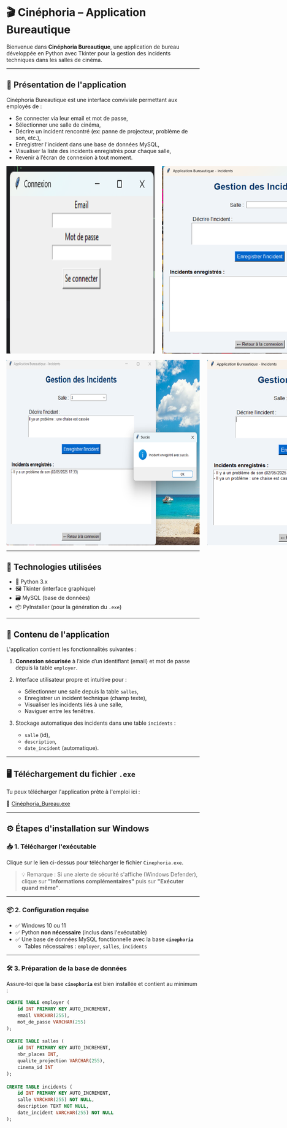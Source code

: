 # 🎬 Cinéphoria – Application Bureautique

Bienvenue dans **Cinéphoria Bureautique**, une application de bureau développée en Python avec Tkinter pour la gestion des incidents techniques dans les salles de cinéma.

---

## 📌 Présentation de l'application

Cinéphoria Bureautique est une interface conviviale permettant aux employés de :

- Se connecter via leur email et mot de passe,
- Sélectionner une salle de cinéma,
- Décrire un incident rencontré (ex: panne de projecteur, problème de son, etc.),
- Enregistrer l'incident dans une base de données MySQL,
- Visualiser la liste des incidents enregistrés pour chaque salle,
- Revenir à l’écran de connexion à tout moment.


<div style="display:flex; gap:20px;"> 
    <img  src="Capture B1.png">
    <img  src="Capture B2.png">
</div>

<br>

<div style="display:flex; gap:20px;">
    <img src="Capture B3.png">
    <img src="Capture B4.png">
</div>



---

## 🧩 Technologies utilisées

- 🐍 Python 3.x
- 🖼️ Tkinter (interface graphique)
- 🗃️ MySQL (base de données)
- 📦 PyInstaller (pour la génération du `.exe`)

---

## 📁 Contenu de l'application

L'application contient les fonctionnalités suivantes :

1. **Connexion sécurisée** à l’aide d’un identifiant (email) et mot de passe depuis la table `employer`.
2. Interface utilisateur propre et intuitive pour :
   - Sélectionner une salle depuis la table `salles`,
   - Enregistrer un incident technique (champ texte),
   - Visualiser les incidents liés à une salle,
   - Naviguer entre les fenêtres.

3. Stockage automatique des incidents dans une table `incidents` :
   - `salle` (id),
   - `description`,
   - `date_incident` (automatique).

---

## 🖥️ Téléchargement du fichier `.exe`

Tu peux télécharger l'application prête à l'emploi ici :

🔗 [Cinéphoria_Bureau.exe](https://github.com/abdoma-git/Cinephoria_bureautique/blob/master/output/Cinephoria_Bureau/Cinephoria.exe)

---

## ⚙️ Étapes d'installation sur Windows

### 📥 1. Télécharger l'exécutable

Clique sur le lien ci-dessus pour télécharger le fichier `Cinephoria.exe`.

> 💡 Remarque : Si une alerte de sécurité s'affiche (Windows Defender), clique sur **"Informations complémentaires"** puis sur **"Exécuter quand même"**.

---

### 📦 2. Configuration requise

- ✅ Windows 10 ou 11
- ✅ Python **non nécessaire** (inclus dans l'exécutable)
- ✅ Une base de données MySQL fonctionnelle avec la base **`cinephoria`**
  - Tables nécessaires : `employer`, `salles`, `incidents`

---

### 🛠️ 3. Préparation de la base de données

Assure-toi que la base **`cinephoria`** est bien installée et contient au minimum :

```sql
CREATE TABLE employer (
    id INT PRIMARY KEY AUTO_INCREMENT,
    email VARCHAR(255),
    mot_de_passe VARCHAR(255)
);

CREATE TABLE salles (
    id INT PRIMARY KEY AUTO_INCREMENT,
    nbr_places INT,
    qualite_projection VARCHAR(255),
    cinema_id INT
);

CREATE TABLE incidents (
    id INT PRIMARY KEY AUTO_INCREMENT,
    salle VARCHAR(255) NOT NULL,
    description TEXT NOT NULL,
    date_incident VARCHAR(255) NOT NULL
);
